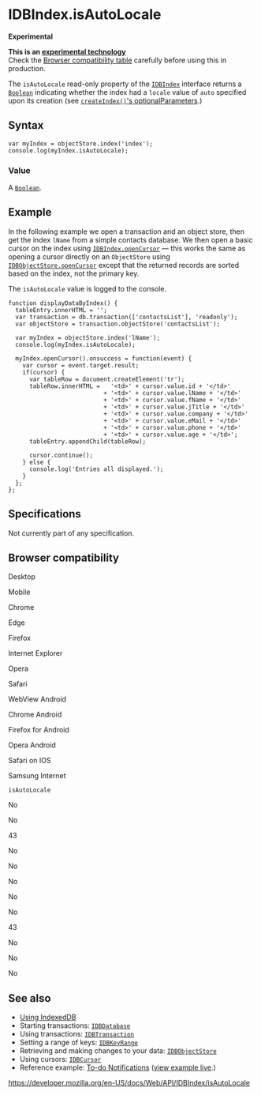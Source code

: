 IDBIndex.isAutoLocale
=====================

**Experimental**

**This is an [experimental technology](https://developer.mozilla.org/en-US/docs/MDN/Guidelines/Conventions_definitions#experimental)**  
Check the [Browser compatibility table](#browser_compatibility) carefully before using this in production.

The `isAutoLocale` read-only property of the [`IDBIndex`](../idbindex) interface returns a [`Boolean`](https://developer.mozilla.org/en-US/docs/Web/JavaScript/Reference/Global_Objects/Boolean) indicating whether the index had a `locale` value of `auto` specified upon its creation (see [`createIndex()`'s optionalParameters](../idbobjectstore/createindex#parameters).)

Syntax
------

    var myIndex = objectStore.index('index');
    console.log(myIndex.isAutoLocale);

### Value

A [`Boolean`](https://developer.mozilla.org/en-US/docs/Web/JavaScript/Reference/Global_Objects/Boolean).

Example
-------

In the following example we open a transaction and an object store, then get the index `lName` from a simple contacts database. We then open a basic cursor on the index using [`IDBIndex.openCursor`](opencursor) — this works the same as opening a cursor directly on an `ObjectStore` using [`IDBObjectStore.openCursor`](../idbobjectstore/opencursor) except that the returned records are sorted based on the index, not the primary key.

The `isAutoLocale` value is logged to the console.

    function displayDataByIndex() {
      tableEntry.innerHTML = '';
      var transaction = db.transaction(['contactsList'], 'readonly');
      var objectStore = transaction.objectStore('contactsList');

      var myIndex = objectStore.index('lName');
      console.log(myIndex.isAutoLocale);

      myIndex.openCursor().onsuccess = function(event) {
        var cursor = event.target.result;
        if(cursor) {
          var tableRow = document.createElement('tr');
          tableRow.innerHTML =   '<td>' + cursor.value.id + '</td>'
                               + '<td>' + cursor.value.lName + '</td>'
                               + '<td>' + cursor.value.fName + '</td>'
                               + '<td>' + cursor.value.jTitle + '</td>'
                               + '<td>' + cursor.value.company + '</td>'
                               + '<td>' + cursor.value.eMail + '</td>'
                               + '<td>' + cursor.value.phone + '</td>'
                               + '<td>' + cursor.value.age + '</td>';
          tableEntry.appendChild(tableRow);

          cursor.continue();
        } else {
          console.log('Entries all displayed.');
        }
      };
    };

Specifications
--------------

Not currently part of any specification.

Browser compatibility
---------------------

Desktop

Mobile

Chrome

Edge

Firefox

Internet Explorer

Opera

Safari

WebView Android

Chrome Android

Firefox for Android

Opera Android

Safari on IOS

Samsung Internet

`isAutoLocale`

No

No

43

No

No

No

No

No

43

No

No

No

See also
--------

-   [Using IndexedDB](../indexeddb_api/using_indexeddb)
-   Starting transactions: [`IDBDatabase`](../idbdatabase)
-   Using transactions: [`IDBTransaction`](../idbtransaction)
-   Setting a range of keys: [`IDBKeyRange`](../idbkeyrange)
-   Retrieving and making changes to your data: [`IDBObjectStore`](../idbobjectstore)
-   Using cursors: [`IDBCursor`](../idbcursor)
-   Reference example: [To-do Notifications](https://github.com/mdn/to-do-notifications/tree/gh-pages) ([view example live](https://mdn.github.io/to-do-notifications/).)

<a href="https://developer.mozilla.org/en-US/docs/Web/API/IDBIndex/isAutoLocale" class="_attribution-link">https://developer.mozilla.org/en-US/docs/Web/API/IDBIndex/isAutoLocale</a>
